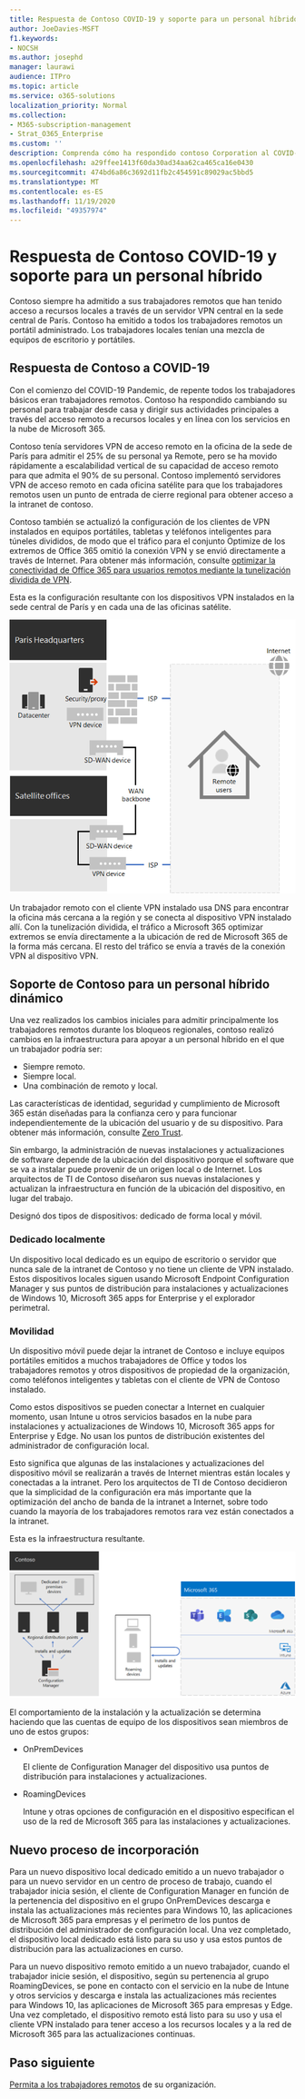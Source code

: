 ```yaml
---
title: Respuesta de Contoso COVID-19 y soporte para un personal híbrido
author: JoeDavies-MSFT
f1.keywords:
- NOCSH
ms.author: josephd
manager: laurawi
audience: ITPro
ms.topic: article
ms.service: o365-solutions
localization_priority: Normal
ms.collection:
- M365-subscription-management
- Strat_O365_Enterprise
ms.custom: ''
description: Comprenda cómo ha respondido contoso Corporation al COVID-19 Pandemic y ha diseñado su infraestructura de instalación y actualización de software para un personal híbrido.
ms.openlocfilehash: a29ffee1413f60da30ad34aa62ca465ca16e0430
ms.sourcegitcommit: 474bd6a86c3692d11fb2c454591c89029ac5bbd5
ms.translationtype: MT
ms.contentlocale: es-ES
ms.lasthandoff: 11/19/2020
ms.locfileid: "49357974"
---
```

# <a name="contosos-covid-19-response-and-support-for-a-hybrid-workforce"></a>Respuesta de Contoso COVID-19 y soporte para un personal híbrido

Contoso siempre ha admitido a sus trabajadores remotos que han tenido acceso a recursos locales a través de un servidor VPN central en la sede central de París. Contoso ha emitido a todos los trabajadores remotos un portátil administrado. Los trabajadores locales tenían una mezcla de equipos de escritorio y portátiles.

## <a name="contosos-response-to-covid-19"></a>Respuesta de Contoso a COVID-19

Con el comienzo del COVID-19 Pandemic, de repente todos los trabajadores básicos eran trabajadores remotos. Contoso ha respondido cambiando su personal para trabajar desde casa y dirigir sus actividades principales a través del acceso remoto a recursos locales y en línea con los servicios en la nube de Microsoft 365.

Contoso tenía servidores VPN de acceso remoto en la oficina de la sede de París para admitir el 25% de su personal ya Remote, pero se ha movido rápidamente a escalabilidad vertical de su capacidad de acceso remoto para que admita el 90% de su personal. Contoso implementó servidores VPN de acceso remoto en cada oficina satélite para que los trabajadores remotos usen un punto de entrada de cierre regional para obtener acceso a la intranet de contoso.

Contoso también se actualizó la configuración de los clientes de VPN instalados en equipos portátiles, tabletas y teléfonos inteligentes para túneles divididos, de modo que el tráfico para el conjunto Optimize de los extremos de Office 365 omitió la conexión VPN y se envió directamente a través de Internet. Para obtener más información, consulte [optimizar la conectividad de Office 365 para usuarios remotos mediante la tunelización dividida de VPN](../enterprise/microsoft-365-vpn-split-tunnel.md).

Esta es la configuración resultante con los dispositivos VPN instalados en la sede central de París y en cada una de las oficinas satélite. 

![Infraestructura de VPN de Contoso](../media/contoso-hybrid-workforce/contoso-vpn-infrastructure.png)

Un trabajador remoto con el cliente VPN instalado usa DNS para encontrar la oficina más cercana a la región y se conecta al dispositivo VPN instalado allí. Con la tunelización dividida, el tráfico a Microsoft 365 optimizar extremos se envía directamente a la ubicación de red de Microsoft 365 de la forma más cercana. El resto del tráfico se envía a través de la conexión VPN al dispositivo VPN.

## <a name="contosos-support-for-a-dynamic-hybrid-workforce"></a>Soporte de Contoso para un personal híbrido dinámico

Una vez realizados los cambios iniciales para admitir principalmente los trabajadores remotos durante los bloqueos regionales, contoso realizó cambios en la infraestructura para apoyar a un personal híbrido en el que un trabajador podría ser:

- Siempre remoto.
- Siempre local.
- Una combinación de remoto y local.

Las características de identidad, seguridad y cumplimiento de Microsoft 365 están diseñadas para la confianza cero y para funcionar independientemente de la ubicación del usuario y de su dispositivo. Para obtener más información, consulte [Zero Trust](https://www.microsoft.com/security/business/zero-trust).

Sin embargo, la administración de nuevas instalaciones y actualizaciones de software depende de la ubicación del dispositivo porque el software que se va a instalar puede provenir de un origen local o de Internet. Los arquitectos de TI de Contoso diseñaron sus nuevas instalaciones y actualizan la infraestructura en función de la ubicación del dispositivo, en lugar del trabajo.

Designó dos tipos de dispositivos: dedicado de forma local y móvil.

### <a name="dedicated-on-premises"></a>Dedicado localmente

Un dispositivo local dedicado es un equipo de escritorio o servidor que nunca sale de la intranet de Contoso y no tiene un cliente de VPN instalado. Estos dispositivos locales siguen usando Microsoft Endpoint Configuration Manager y sus puntos de distribución para instalaciones y actualizaciones de Windows 10, Microsoft 365 apps for Enterprise y el explorador perimetral.

### <a name="roaming"></a>Movilidad

Un dispositivo móvil puede dejar la intranet de Contoso e incluye equipos portátiles emitidos a muchos trabajadores de Office y todos los trabajadores remotos y otros dispositivos de propiedad de la organización, como teléfonos inteligentes y tabletas con el cliente de VPN de Contoso instalado. 

Como estos dispositivos se pueden conectar a Internet en cualquier momento, usan Intune u otros servicios basados en la nube para instalaciones y actualizaciones de Windows 10, Microsoft 365 apps for Enterprise y Edge. No usan los puntos de distribución existentes del administrador de configuración local.

Esto significa que algunas de las instalaciones y actualizaciones del dispositivo móvil se realizarán a través de Internet mientras están locales y conectadas a la intranet. Pero los arquitectos de TI de Contoso decidieron que la simplicidad de la configuración era más importante que la optimización del ancho de banda de la intranet a Internet, sobre todo cuando la mayoría de los trabajadores remotos rara vez están conectados a la intranet.

Esta es la infraestructura resultante.

![Contoso instala y actualiza la infraestructura](../media/contoso-hybrid-workforce/contoso-updates-infrastructure.png)

El comportamiento de la instalación y la actualización se determina haciendo que las cuentas de equipo de los dispositivos sean miembros de uno de estos grupos:

- OnPremDevices

  El cliente de Configuration Manager del dispositivo usa puntos de distribución para instalaciones y actualizaciones.

- RoamingDevices

  Intune y otras opciones de configuración en el dispositivo especifican el uso de la red de Microsoft 365 para las instalaciones y actualizaciones.

## <a name="new-onboarding-process"></a>Nuevo proceso de incorporación

Para un nuevo dispositivo local dedicado emitido a un nuevo trabajador o para un nuevo servidor en un centro de proceso de trabajo, cuando el trabajador inicia sesión, el cliente de Configuration Manager en función de la pertenencia del dispositivo en el grupo OnPremDevices descarga e instala las actualizaciones más recientes para Windows 10, las aplicaciones de Microsoft 365 para empresas y el perímetro de los puntos de distribución del administrador de configuración local. Una vez completado, el dispositivo local dedicado está listo para su uso y usa estos puntos de distribución para las actualizaciones en curso.

Para un nuevo dispositivo remoto emitido a un nuevo trabajador, cuando el trabajador inicie sesión, el dispositivo, según su pertenencia al grupo RoamingDevices, se pone en contacto con el servicio en la nube de Intune y otros servicios y descarga e instala las actualizaciones más recientes para Windows 10, las aplicaciones de Microsoft 365 para empresas y Edge. Una vez completado, el dispositivo remoto está listo para su uso y usa el cliente VPN instalado para tener acceso a los recursos locales y a la red de Microsoft 365 para las actualizaciones continuas.

## <a name="next-step"></a>Paso siguiente

[Permita a los trabajadores remotos](empower-people-to-work-remotely.md) de su organización.
